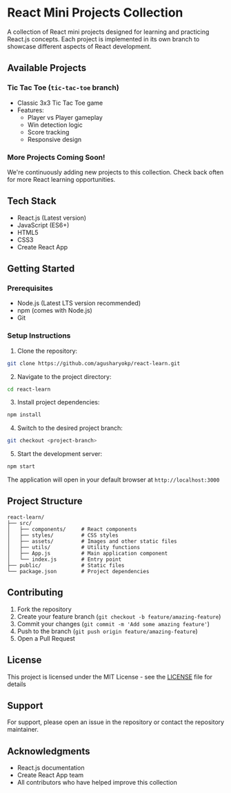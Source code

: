 # React Mini Projects Collection

A collection of React mini projects designed for learning and practicing React.js concepts. Each project is implemented in its own branch to showcase different aspects of React development.

## Available Projects

### Tic Tac Toe (`tic-tac-toe` branch)
- Classic 3x3 Tic Tac Toe game
- Features:
  - Player vs Player gameplay
  - Win detection logic
  - Score tracking
  - Responsive design

### More Projects Coming Soon!
We're continuously adding new projects to this collection. Check back often for more React learning opportunities.

## Tech Stack
- React.js (Latest version)
- JavaScript (ES6+)
- HTML5
- CSS3
- Create React App

## Getting Started

### Prerequisites
- Node.js (Latest LTS version recommended)
- npm (comes with Node.js)
- Git

### Setup Instructions

1. Clone the repository:
```bash
git clone https://github.com/agusharyokp/react-learn.git
```

2. Navigate to the project directory:
```bash
cd react-learn
```

3. Install project dependencies:
```bash
npm install
```

4. Switch to the desired project branch:
```bash
git checkout <project-branch>
```

5. Start the development server:
```bash
npm start
```

The application will open in your default browser at `http://localhost:3000`

## Project Structure

```
react-learn/
├── src/
│   ├── components/     # React components
│   ├── styles/         # CSS styles
│   ├── assets/         # Images and other static files
│   ├── utils/          # Utility functions
│   ├── App.js          # Main application component
│   └── index.js        # Entry point
├── public/             # Static files
└── package.json        # Project dependencies
```

## Contributing

1. Fork the repository
2. Create your feature branch (`git checkout -b feature/amazing-feature`)
3. Commit your changes (`git commit -m 'Add some amazing feature'`)
4. Push to the branch (`git push origin feature/amazing-feature`)
5. Open a Pull Request

## License

This project is licensed under the MIT License - see the [LICENSE](LICENSE) file for details

## Support

For support, please open an issue in the repository or contact the repository maintainer.

## Acknowledgments

- React.js documentation
- Create React App team
- All contributors who have helped improve this collection
